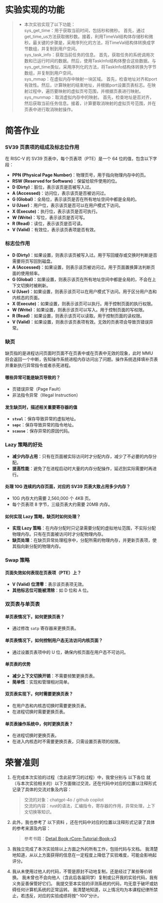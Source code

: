 # 实验实现的功能
> - 本次实验实现了以下功能：  
sys_get_time：用于获取当前时间，包括秒和微秒。
首先，通过get_time_us方法获取微秒数。接着，利用TimeVal结构体存储秒和微秒。最关键的步骤是，采用序列化的方法，将TimeVal结构体转换成字节数组，并复制到用户空间。  
sys_task_info：获取当前任务的信息。
首先，获取任务的系统调用次数和已运行时间的数据。然后，使用TaskInfo结构体整合这些数据。与sys_get_time类似，采用序列化的方法，将TaskInfo结构体转换为字节数组，并复制到用户空间。  
sys_mmap：在虚拟内存中映射一块区域。
首先，检查地址对齐和port有效性。然后，计算映射的结束地址，并根据port设置页表标志。在映射过程中，遍历要映射的虚拟页号范围，并根据页表进行映射。  
sys_munmap：取消虚拟内存中的映射。
首先，检查地址是否对齐，然后获取当前任务信息。接着，计算要取消映射的虚拟页号范围，并在页表中进行取消映射操作。
 

# 简答作业
### SV39 页表项的组成及标志位作用

在 RISC-V 的 SV39 页表中，每个页表项（PTE）是一个 64 位的值，包含以下字段：

- **PPN (Physical Page Number)**：物理页号，用于指向物理内存中的页。
- **RSW (Reserved for Software)**：保留给软件使用的位。
- **D (Dirty)**：脏位，表示该页是否被写入过。
- **A (Accessed)**：访问位，表示该页是否被访问过。
- **G (Global)**：全局位，表示该页是否在所有地址空间中都是全局的。
- **U (User)**：用户位，表示该页是否可以在用户模式下访问。
- **X (Execute)**：执行位，表示该页是否可执行。
- **W (Write)**：写位，表示该页是否可写。
- **R (Read)**：读位，表示该页是否可读。
- **V (Valid)**：有效位，表示该页表项是否有效。

### 标志位作用

- **D (Dirty)**：如果设置，则表示该页被写入过。用于写回缓存或交换时判断是否需要将页写回到磁盘。
- **A (Accessed)**：如果设置，则表示该页被访问过。用于页面置换算法判断页面的使用频率。
- **G (Global)**：如果设置，则表示该页在所有地址空间中都是全局的，不会在上下文切换时被刷新。
- **U (User)**：如果设置，则表示该页可以在用户模式下访问。用于区分用户态和内核态的页面。
- **X (Execute)**：如果设置，则表示该页可以执行。用于控制页面的执行权限。
- **W (Write)**：如果设置，则表示该页可以写入。用于控制页面的写权限。
- **R (Read)**：如果设置，则表示该页可以读取。用于控制页面的读权限。
- **V (Valid)**：如果设置，则表示该页表项有效。无效的页表项会导致页错误异常。

### 缺页

缺页指的是进程访问页面时页面不在页表中或在页表中无效的现象，此时 MMU 将会返回一个中断，告知操作系统进程内存访问出了问题。操作系统选择填补页表并重新执行异常指令或者杀死进程。

#### 哪些异常可能是缺页导致的？

- 页错误异常（Page Fault）
- 非法指令异常（Illegal Instruction）

#### 发生缺页时，描述相关重要寄存器的值

- **`stval`**：保存导致异常的虚拟地址。
- **`sepc`**：保存导致异常的指令地址。
- **`scause`**：保存异常的原因代码。

### Lazy 策略的好处

- **减少内存占用**：只有在页面被实际访问时才分配内存，减少了不必要的内存分配。
- **提高性能**：避免了在进程启动时大量的内存分配操作，延迟到实际需要时再进行。

#### 处理 10G 连续的内存页面，对应的 SV39 页表大致占用多少内存？

- 10G 内存大约需要 2,560,000 个 4KB 页。
- 每个页表项 8 字节，三级页表大约需要 20MB 内存。

#### 如何实现 Lazy 策略，缺页时如何处理？

- **实现 Lazy 策略**：在内存分配时只记录需要分配的虚拟地址范围，不实际分配物理内存。只有在页面被访问时才分配物理内存。
- **缺页处理**：在缺页异常处理程序中，分配所需的物理内存，并更新页表项，使其指向新分配的物理内存。

### Swap 策略

#### 页面失效如何表现在页表项（PTE）上？

- **V (Valid) 位清零**：表示该页表项无效。
- **其他标志位可能被清除**：如 D 位和 A 位。

### 双页表与单页表

#### 单页表情况下，如何更换页表？

- 通过修改 `satp` 寄存器来更换页表。

#### 单页表情况下，如何控制用户态无法访问内核页面？

- 通过设置页表项中的 U 位，确保内核页面在用户态不可访问。

#### 单页表的优势

- **减少上下文切换开销**：不需要频繁更换页表。
- **简单性**：实现和管理相对简单。

#### 双页表实现下，何时需要更换页表？

- 在用户态和内核态切换时需要更换页表。
- 在进程切换时需要更换页表。

#### 单页表操作系统中，何时更换页表？

- 在进程切换时更换页表。
- 在进入内核态时不需要更换页表，只需设置页表项的权限。

 

# 荣誉准则
1. 在完成本次实验的过程（含此前学习的过程）中，我曾分别与 以下各位 就（与本次实验相关的）以下方面做过交流，还在代码中对应的位置以注释形式记录了具体的交流对象及内容：

    > 交流的对象：chatgpt-4o / github copilot  
    交流的内容：rust的语法，汇编指令，寄存器的作用，异常处理，上下文切换等知识。

2. 此外，我也参考了 以下资料 ，还在代码中对应的位置以注释形式记录了具体的参考来源及内容：

    >参考书籍：[Detail Book rCore-Tutorial-Book-v3](https://rcore-os.cn/rCore-Tutorial-Book-v3/chapter0/1what-is-os.html)

3. 我独立完成了本次实验除以上方面之外的所有工作，包括代码与文档。 我清楚地知道，从以上方面获得的信息在一定程度上降低了实验难度，可能会影响起评分。

4. 我从未使用过他人的代码，不管是原封不动地复制，还是经过了某些等价转换。 我未曾也不会向他人（含此后各届同学）复制或公开我的实验代码，我有义务妥善保管好它们。 我提交至本实验的评测系统的代码，均无意于破坏或妨碍任何计算机系统的正常运转。 我清楚地知道，以上情况均为本课程纪律所禁止，若违反，对应的实验成绩将按“-100”分计。